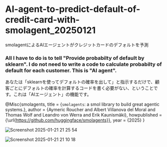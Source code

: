 # AI-agent-to-predict-default-of-credit-card-with-smolagent_20250121
smolagentによるAIエージェントがクレジットカードのデフォルトを予測


### AII I have to do is to tell "Provide probabilty of default by sklearn". I do not need to write a code to calculate probabilty of default for each customer. This is "AI agent". 
あなたは「sklearnを使ってデフォルトの確率を出して」と指示するだけで、顧客ごとにデフォルトの確率を計算するコードを書く必要がない、ということです。これは「AIエージェント」の機能です。





@Misc{smolagents,
  title =        {`smolagents`: a smol library to build great agentic systems.},
  author =       {Aymeric Roucher and Albert Villanova del Moral and Thomas Wolf and Leandro von Werra and Erik Kaunismäki},
  howpublished = {\url{https://github.com/huggingface/smolagents}},
  year =         {2025}
}




![Screenshot 2025-01-21 21 25 54](https://github.com/user-attachments/assets/51825d1a-c4cd-4102-87c2-be4e19ad0fde)


![Screenshot 2025-01-21 21 10 18](https://github.com/user-attachments/assets/79dd2209-44c2-4b8d-a785-7509e4e44782)
